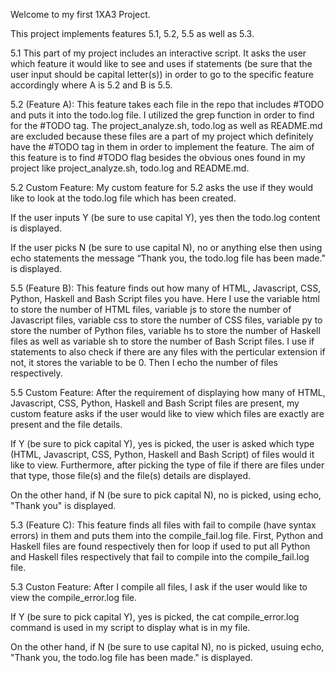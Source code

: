 Welcome to my first 1XA3 Project.

This project implements features 5.1, 5.2, 5.5 as well as 5.3.

5.1
This part of my project includes an interactive script. It asks the user which feature it would like to see and uses if statements (be sure that the user input should be capital 
letter(s)) in order to go to the specific feature accordingly where A is 5.2 and B is 5.5.

5.2 (Feature A):
This feature takes each file in the repo that includes #TODO and puts it into the todo.log file. I utilized the grep function in order to find for the #TODO tag.
The project_analyze.sh, todo.log as well as README.md are excluded because these files are a part of my project which definitely have the #TODO tag in them in order
to implement the feature. The aim of this feature is to find #TODO flag besides the obvious ones found in my project like project_analyze.sh, todo.log and README.md.

5.2 Custom Feature:
My custom feature for 5.2 asks the use if they would like to look at the todo.log file which has been created.

If the user inputs Y (be sure to use capital Y), 
       yes then the todo.log content is displayed.


If the user picks N (be sure to use capital N), 
  no or anything else then using echo statements the message 
     “Thank you, the todo.log file has been made." is displayed.


5.5 (Feature B):
This feature finds out how many of  HTML, Javascript, CSS, Python, Haskell and Bash Script files you have. Here I use the variable html to store the number of HTML files,
 variable js to store the number of Javascript files, variable css to store the number of CSS files, variable py to store the number of Python files, variable hs to store the 
number of Haskell files as well as variable sh to store the number of Bash Script files. I use if statements to also check if there are any files with the perticular
extension if not, it stores the variable to be 0. Then I echo the number of files respectively.

5.5 Custom Feature:
After the requirement of displaying how many of HTML, Javascript, CSS, Python, Haskell and Bash Script files are present, my custom feature asks if the user would like to view 
which files are  exactly are present and the file details. 

If Y (be sure to pick capital Y), yes is picked, the user is asked 
which type (HTML, Javascript, 
CSS, Python, Haskell and Bash 
Script) of files would it like to view. 
       Furthermore, after picking the type
       of file if there are files under that
       type, those file(s) and the file(s) details
       are displayed.

On the other hand, if N 
(be sure to pick capital N), 
no is picked, using echo, "Thank you" 
is displayed.

5.3 (Feature C):
This feature finds all files with fail to compile (have syntax errors) in them and puts them into the compile_fail.log file. First, Python and Haskell files are found respectively
then for loop if used to put all Python and Haskell files respectively that fail to compile into the compile_fail.log file.

5.3 Custon Feature:
After I compile all files, I ask if the user would like to view the compile_error.log file. 

If Y (be sure to pick capital Y), yes is picked, 
the cat compile_error.log command is used
in my script to display what is in my file.

On the other hand, if N 
(be sure to use capital N),
no is picked, usuing echo, 
"Thank you, the todo.log file has been made." is displayed.




